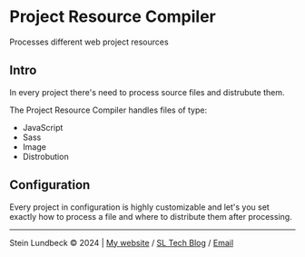 # Project Resource Compiler

Processes different web project resources

## Intro

In every project there's need to process source files and distrubute them.

The Project Resource Compiler handles files of type:

* JavaScript
* Sass
* Image
* Distrobution

## Configuration

Every project in configuration is highly customizable and let's you set exactly how to process a file and where to distribute them after processing.

---

Stein Lundbeck &copy; 2024 | [My website](https://sltech.no "Visit my website") / [SL Tech Blog](https://blog.sltech.no "Visit mu blog") / [Email](mailto:stein@sltech.no "Email me")

